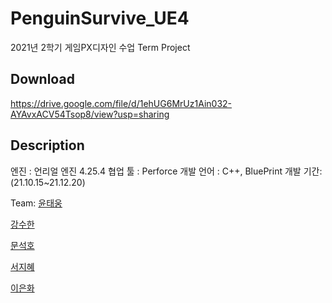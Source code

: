 
# PenguinSurvive_UE4

2021년 2학기 게임PX디자인 수업 Term Project

## Download
 https://drive.google.com/file/d/1ehUG6MrUz1Ain032-AYAvxACV54Tsop8/view?usp=sharing

## Description
엔진 : 언리얼 엔진 4.25.4
협업 툴 : Perforce
개발 언어 : C++, BluePrint
개발 기간:(21.10.15~21.12.20)

Team: 
[윤태웅](https://github.com/yuntaewoong)

[강수한](https://github.com/tngksdlstk12)

[문석호](https://github.com/khumsh)

[서지혜](https://github.com/doro1129)

[이은화](https://github.com/eunhwa19)

 

